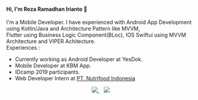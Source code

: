 #### Hi, I'm Reza Ramadhan Irianto 👋

I'm a Mobile Developer. I have experienced with Android App Development using Kotlin/Java and Architecture Pattern like MVVM,  
Flutter using Business Logic Component(BLoc), IOS Swiftui using MVVM Architecture and VIPER Achitecture. <br/> 
Experiences :   

- Currently working as Android Developer at YesDok.
- Mobile Developer at KBM App.
- IDcamp 2019 participants.
- Web Developer Intern at [PT. Nutrifood Indonesia](http://nutrifood.co.id) 
  
<p align='center'>
<a href="https://rezaramadhanirianto.github.io/"> 
  <img src="https://img.shields.io/badge/Portfolio%20Website-%231DA1F2.svg?&style=for-the-badge&logo=internet&logoColor=white" />
</a>&nbsp;&nbsp;
<a href="https://www.linkedin.com/in/rezaramadhanirianto/">
  <img src="https://img.shields.io/badge/linkedin-%230077B5.svg?&style=for-the-badge&logo=linkedin&logoColor=white" />
</a>
</p>
 
